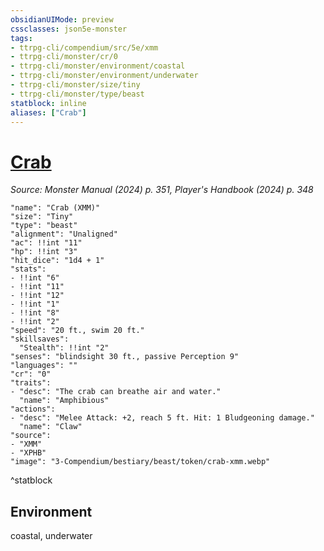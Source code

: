 ```yaml
---
obsidianUIMode: preview
cssclasses: json5e-monster
tags:
- ttrpg-cli/compendium/src/5e/xmm
- ttrpg-cli/monster/cr/0
- ttrpg-cli/monster/environment/coastal
- ttrpg-cli/monster/environment/underwater
- ttrpg-cli/monster/size/tiny
- ttrpg-cli/monster/type/beast
statblock: inline
aliases: ["Crab"]
---
```

# [Crab](3-Compendium\bestiary\beast/crab-xmm.md)
*Source: Monster Manual (2024) p. 351, Player's Handbook (2024) p. 348*  

```statblock
"name": "Crab (XMM)"
"size": "Tiny"
"type": "beast"
"alignment": "Unaligned"
"ac": !!int "11"
"hp": !!int "3"
"hit_dice": "1d4 + 1"
"stats":
- !!int "6"
- !!int "11"
- !!int "12"
- !!int "1"
- !!int "8"
- !!int "2"
"speed": "20 ft., swim 20 ft."
"skillsaves":
  "Stealth": !!int "2"
"senses": "blindsight 30 ft., passive Perception 9"
"languages": ""
"cr": "0"
"traits":
- "desc": "The crab can breathe air and water."
  "name": "Amphibious"
"actions":
- "desc": "Melee Attack: +2, reach 5 ft. Hit: 1 Bludgeoning damage."
  "name": "Claw"
"source":
- "XMM"
- "XPHB"
"image": "3-Compendium/bestiary/beast/token/crab-xmm.webp"
```
^statblock

## Environment

coastal, underwater